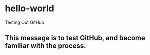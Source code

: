 # hello-world
Testing Out GitHub

## This message is to test GitHub, and become familiar with the process.

